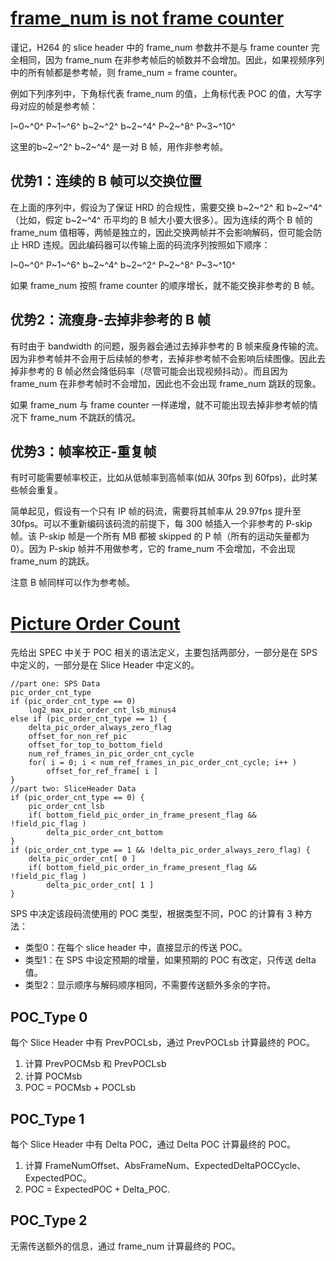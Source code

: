 # [frame_num is not frame counter](http://www.ramugedia.com/frame-num-is-not-frame-counter)

谨记，H264 的 slice header 中的 frame_num 参数并不是与 frame counter 完全相同，因为 frame_num 在非参考帧后的帧数并不会增加。因此，如果视频序列中的所有帧都是参考帧，则 frame_num = frame counter。

例如下列序列中，下角标代表 frame_num 的值，上角标代表 POC 的值，大写字母对应的帧是参考帧：

I~0~^0^ P~1~^6^ b~2~^2^ b~2~^4^ P~2~^8^ P~3~^10^  

这里的b~2~^2^ b~2~^4^ 是一对 B 帧，用作非参考帧。

## 优势1：连续的 B 帧可以交换位置

在上面的序列中，假设为了保证 HRD 的合规性，需要交换 b~2~^2^ 和 b~2~^4^（比如，假定 b~2~^4^ 币平均的 B 帧大小要大很多）。因为连续的两个 B 帧的 frame_num 值相等，两帧是独立的，因此交换两帧并不会影响解码，但可能会防止 HRD 违规。因此编码器可以传输上面的码流序列按照如下顺序：  

I~0~^0^ P~1~^6^ b~2~^4^ b~2~^2^ P~2~^8^ P~3~^10^ 

如果 frame_num 按照 frame counter 的顺序增长，就不能交换非参考的 B 帧。

## 优势2：流瘦身-去掉非参考的 B 帧

有时由于 bandwidth 的问题，服务器会通过去掉非参考的 B 帧来瘦身传输的流。因为非参考帧并不会用于后续帧的参考，去掉非参考帧不会影响后续图像。因此去掉非参考的 B 帧必然会降低码率（尽管可能会出现视频抖动）。而且因为 frame_num 在非参考帧时不会增加，因此也不会出现 frame_num 跳跃的现象。

如果 frame_num 与 frame counter 一样递增，就不可能出现去掉非参考帧的情况下 frame_num 不跳跃的情况。

## 优势3：帧率校正-重复帧

有时可能需要帧率校正，比如从低帧率到高帧率(如从 30fps 到 60fps)，此时某些帧会重复。

简单起见，假设有一个只有 IP 帧的码流，需要将其帧率从 29.97fps 提升至 30fps。可以不重新编码该码流的前提下，每 300 帧插入一个非参考的 P-skip 帧。该 P-skip 帧是一个所有 MB 都被 skipped 的 P 帧（所有的运动矢量都为 0）。因为 P-skip 帧并不用做参考，它的 frame_num 不会增加，不会出现 frame_num 的跳跃。

注意 B 帧同样可以作为参考帧。

# [Picture Order Count](https://www.vcodex.com/h264avc-picture-management/)

先给出 SPEC 中关于 POC 相关的语法定义，主要包括两部分，一部分是在 SPS 中定义的，一部分是在 Slice Header 中定义的。

```
//part one: SPS Data
pic_order_cnt_type
if (pic_order_cnt_type == 0)
    log2_max_pic_order_cnt_lsb_minus4
else if (pic_order_cnt_type == 1) {
    delta_pic_order_always_zero_flag
    offset_for_non_ref_pic
    offset_for_top_to_bottom_field
    num_ref_frames_in_pic_order_cnt_cycle
    for( i = 0; i < num_ref_frames_in_pic_order_cnt_cycle; i++ )
        offset_for_ref_frame[ i ]
}
//part two: SliceHeader Data
if (pic_order_cnt_type == 0) {
    pic_order_cnt_lsb
    if( bottom_field_pic_order_in_frame_present_flag && !field_pic_flag )
        delta_pic_order_cnt_bottom
}
if (pic_order_cnt_type == 1 && !delta_pic_order_always_zero_flag) {
    delta_pic_order_cnt[ 0 ]
    if( bottom_field_pic_order_in_frame_present_flag && !field_pic_flag )
        delta_pic_order_cnt[ 1 ]
}
```

SPS 中决定该段码流使用的 POC 类型，根据类型不同，POC 的计算有 3 种方法：  
* 类型0：在每个 slice header 中，直接显示的传送 POC。
* 类型1：在 SPS 中设定预期的增量，如果预期的 POC 有改定，只传送 delta 值。
* 类型2：显示顺序与解码顺序相同，不需要传送额外多余的字符。

## POC_Type 0
每个 Slice Header 中有 PrevPOCLsb，通过 PrevPOCLsb 计算最终的 POC。
1. 计算 PrevPOCMsb 和 PrevPOCLsb
2. 计算 POCMsb
3. POC = POCMsb + POCLsb

## POC_Type 1
每个 Slice Header 中有 Delta POC，通过 Delta POC 计算最终的 POC。
1. 计算 FrameNumOffset、AbsFrameNum、ExpectedDeltaPOCCycle、ExpectedPOC。
2. POC = ExpectedPOC + Delta_POC.

## POC_Type 2
无需传送额外的信息，通过 frame_num 计算最终的 POC。